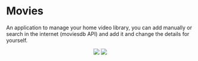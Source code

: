 # Movies
An application to manage your home video library, you can add manually or search in the internet (moviesdb API) and add it and change the details for yourself.  
<p align="center">
  <img max-width:50px src="http://up419.siz.co.il/up3/tq3ttoamky0z.jpg" width:0.1>
  <img max-width:50px src="http://up419.siz.co.il/up2/nyzwmmkooiwj.jpg" style="max-width:70%">
</p>


